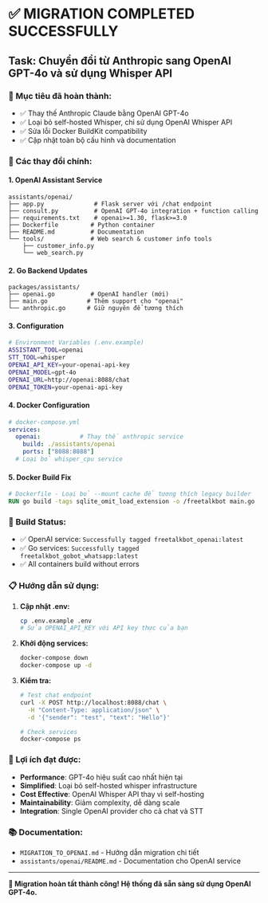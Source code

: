 # ✅ MIGRATION COMPLETED SUCCESSFULLY

## Task: Chuyển đổi từ Anthropic sang OpenAI GPT-4o và sử dụng Whisper API

### 🎯 Mục tiêu đã hoàn thành:
- ✅ Thay thế Anthropic Claude bằng OpenAI GPT-4o
- ✅ Loại bỏ self-hosted Whisper, chỉ sử dụng OpenAI Whisper API
- ✅ Sửa lỗi Docker BuildKit compatibility
- ✅ Cập nhật toàn bộ cấu hình và documentation

### 🔧 Các thay đổi chính:

#### 1. OpenAI Assistant Service
```
assistants/openai/
├── app.py              # Flask server với /chat endpoint
├── consult.py          # OpenAI GPT-4o integration + function calling
├── requirements.txt    # openai>=1.30, flask>=3.0
├── Dockerfile         # Python container
├── README.md          # Documentation
└── tools/             # Web search & customer info tools
    ├── customer_info.py
    └── web_search.py
```

#### 2. Go Backend Updates
```
packages/assistants/
├── openai.go          # OpenAI handler (mới)
├── main.go           # Thêm support cho "openai"
└── anthropic.go      # Giữ nguyên để tương thích
```

#### 3. Configuration
```bash
# Environment Variables (.env.example)
ASSISTANT_TOOL=openai
STT_TOOL=whisper
OPENAI_API_KEY=your-openai-api-key
OPENAI_MODEL=gpt-4o
OPENAI_URL=http://openai:8088/chat
OPENAI_TOKEN=your-openai-api-key
```

#### 4. Docker Configuration
```yaml
# docker-compose.yml
services:
  openai:           # Thay thế anthropic service
    build: ./assistants/openai
    ports: ["8088:8088"]
  # Loại bỏ whisper_cpu service
```

#### 5. Docker Build Fix
```dockerfile
# Dockerfile - Loại bỏ --mount cache để tương thích legacy builder
RUN go build -tags sqlite_omit_load_extension -o /freetalkbot main.go
```

### 🚀 Build Status:
- ✅ OpenAI service: `Successfully tagged freetalkbot_openai:latest`
- ✅ Go services: `Successfully tagged freetalkbot_gobot_whatsapp:latest`
- ✅ All containers build without errors

### 📋 Hướng dẫn sử dụng:

1. **Cập nhật .env:**
   ```bash
   cp .env.example .env
   # Sửa OPENAI_API_KEY với API key thực của bạn
   ```

2. **Khởi động services:**
   ```bash
   docker-compose down
   docker-compose up -d
   ```

3. **Kiểm tra:**
   ```bash
   # Test chat endpoint
   curl -X POST http://localhost:8088/chat \
     -H "Content-Type: application/json" \
     -d '{"sender": "test", "text": "Hello"}'
   
   # Check services
   docker-compose ps
   ```

### 🎯 Lợi ích đạt được:
- **Performance**: GPT-4o hiệu suất cao nhất hiện tại
- **Simplified**: Loại bỏ self-hosted whisper infrastructure  
- **Cost Effective**: OpenAI Whisper API thay vì self-hosting
- **Maintainability**: Giảm complexity, dễ dàng scale
- **Integration**: Single OpenAI provider cho cả chat và STT

### 📚 Documentation:
- `MIGRATION_TO_OPENAI.md` - Hướng dẫn migration chi tiết
- `assistants/openai/README.md` - Documentation cho OpenAI service

---
**🎉 Migration hoàn tất thành công! Hệ thống đã sẵn sàng sử dụng OpenAI GPT-4o.**
